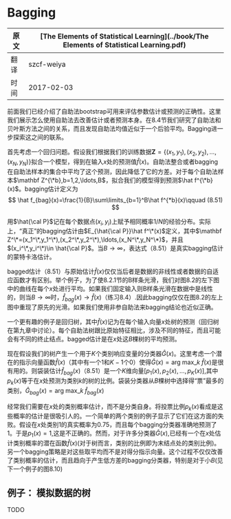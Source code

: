 # Bagging

| 原文   | [The Elements of Statistical Learning](../book/The Elements of Statistical Learning.pdf) |
| ---- | ---------------------------------------- |
| 翻译   | szcf-weiya                               |
| 时间   | 2017-02-03                               |

前面我们已经介绍了自助法bootstrap可用来评估参数估计或预测的正确性。这里我们展示怎么使用自助法去改善估计或者预测本身。在8.4节我们研究了自助法和贝叶斯方法之间的关系，而且发现自助法均值近似于一个后验平均。Bagging进一步探索这之间的联系。

首先考虑一个回归问题。假设我们根据我们的训练数据$\mathbf Z=\{(x_1,y_1),(x_2,y_2),\ldots,(x_N,y_N)\}$拟合一个模型，得到在输入$x$处的预测值$\hat f(x)$。自助法整合或者bagging在自助法样本的集合中平均了这个预测，因此降低了它的方差。对于每个自助法样本$\mathbf Z^{\*b},b=1,2,\ldots,B$，拟合我们的模型得到预测$\hat f^{\*b}(x)$。bagging估计定义为
$$
\hat f_{bag}(x)=\frac{1}{B}\sum\limits_{b=1}^B\hat f^{*b}(x)\qquad (8.51)
$$

用$\hat{\cal P}$记在每个数据点$(x_i,y_i)$上赋予相同概率$1/N$的经验分布。实际上，“真正”的bagging估计由$E_{\hat{\cal P}}\hat f^\*(x)$定义，其中$\mathbf Z^\*=(x_1^\*,y_1^\*),(x_2^\*,y_2^\*),\ldots,(x_N^\*,y_N^\*)$，并且$(x_i^\*,y_i^\*)\in \hat{\cal P}$。当$B\rightarrow \infty$，表达式（8.51）是真实bagging估计的蒙特卡洛估计。

bagged估计（8.51）与原始估计$\hat f(x)$仅仅当后者是数据的非线性或者数据的自适应函数才有区别。举个例子，为了使8.2.1节的B样条光滑，我们对图8.2的左下图中的曲线在每个$x$处进行平均。如果我们固定输入则B样条光滑在数据中是线性的，则当$B\rightarrow \infty$时，$\hat f_{bag}(x)\rightarrow \hat f(x)$（练习8.4）.因此bagging仅仅在图8.2的左上图中重现了原先的光滑。如果我们使用非参自助法来bagging结论也近似正确。

一个更有趣的例子是回归树，其中$\hat f(x)$记为在每个输入向量$x$处树的预测（回归树在第九章中讨论）。每个自助法树跟比原始特征相比，涉及不同的特征，而且可能会有不同的终止结点。bagged估计是在$x$处这$B$棵树的平均预测。

现在假设我们的树产生一个用于$K$个类别响应变量的分类器$\hat G(x)$。这里考虑一个潜在的指示向量函数$\hat f(x)$（其中有一个1和$K-1$个0）使得$\hat G(x)=\mathrm{arg \; max}\_k\;\hat f(x)$是很有用的。则袋装估计$\hat f_{bag}(x)$（8.51）是一个$K$维向量$[p_1(x),p_2(x),\ldots,p_K(x)]$,其中$p_k(x)$等于在$x$处预测为类别$k$的树的比例。袋装分类器从$B$棵树中选择得“票”最多的类别，$\hat G_{bag}(x)=\mathrm{arg \; max}\_k\; \hat f_{bag}(x)$

经常我们需要在$x$处的类别概率估计，而不是分类自身。将投票比例$p_k(x)$看成是这些概率的估计是很吸引人的。一个简单的两个类别的例子显示了它们在这方面的失败。假设在$x$处类别1的真实概率为0.75，而且每个bagging分类器准确地预测了1。于是$p_1(x)=1$,这是不正确的。然而，对于许多分类器$\hat G(x)$,已经有一个在$x$处估计类别概率的潜在函数$\hat f(x)$(对于树而言，类别的比例即为末结点处的类别比例)。另一个bagging策略是对这些取平均而不是对得分指示向量。这个过程不仅仅改善了类别概率的估计，而且趋向于产生低方差的bagging分类器，特别是对于小$B$(见下一个例子的图8.10)

## 例子： 模拟数据的树

TODO
